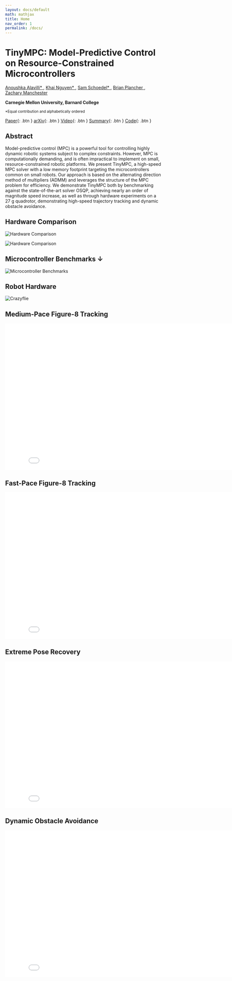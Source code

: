 ```yaml
---
layout: docs/default
math: mathjax
title: Home
nav_order: 1
permalink: /docs/
---
```


# TinyMPC: Model-Predictive Control on Resource-Constrained Microcontrollers

[Anoushka Alavilli* ](https://www.linkedin.com/in/anoushka-alavilli-89586b178/),
[Khai Nguyen* ](https://xkhainguyen.github.io/), 
[Sam Schoedel* ](https://samschoedel.com/), 
[Brian Plancher ](https://brianplancher.com/), 
[Zachary Manchester ](https://www.linkedin.com/in/zacmanchester/)

**Carnegie Mellon University, Barnard College**

<sup>*Equal contribution and alphabetically ordered</sup>

[Paper](https://just-the-docs.com){: .btn }
[arXiv](https://just-the-docs.com){: .btn }
[Video](https://just-the-docs.com){: .btn }
[Summary](https://just-the-docs.com){: .btn }
[Code](https://just-the-docs.com){: .btn }

## Abstract

Model-predictive control (MPC) is a powerful tool for controlling highly dynamic robotic systems subject to complex constraints. However, MPC is computationally demanding, and is often impractical to implement on small, resource-constrained robotic platforms. We present TinyMPC, a high-speed MPC solver with a low memory footprint targeting the microcontrollers common on small robots. Our approach is based on the alternating direction method of multipliers (ADMM) and leverages the structure of the MPC problem for efficiency. We demonstrate TinyMPC both by benchmarking against the state-of-the-art solver OSQP, achieving nearly an order of magnitude speed increase, as well as through hardware experiments on a 27 g quadrotor, demonstrating high-speed trajectory tracking and dynamic obstacle avoidance.

## Hardware Comparison

![Hardware Comparison](../assets/images/hardware_comp2.png)

![Hardware Comparison](../assets/images/hardware_comp1.png)

## Microcontroller Benchmarks ↓

![Microcontroller Benchmarks](../assets/images/mcu_bench.png)

## Robot Hardware

![Crazyflie](../assets/images/cf.png)

## Medium-Pace Figure-8 Tracking

<iframe width="840" height="473" src="../assets/videos/fig81.mp4" title="youtube video player" frameborder="0" allow="accelerometer; autoplay; clipboard-write; encrypted-media; gyroscope; picture-in-picture" allowfullscreen></iframe>

## Fast-Pace Figure-8 Tracking

<iframe width="840" height="473" src="../assets/videos/fig82.mp4" title="youtube video player" frameborder="0" allow="accelerometer; autoplay; clipboard-write; encrypted-media; gyroscope; picture-in-picture" allowfullscreen></iframe>


## Extreme Pose Recovery

<iframe width="840" height="473" src="../assets/videos/fextreme.mp4" title="youtube video player" frameborder="0" allow="accelerometer; autoplay; clipboard-write; encrypted-media; gyroscope; picture-in-picture" allowfullscreen></iframe>

## Dynamic Obstacle Avoidance

<iframe width="840" height="473" src="../assets/videos/favoid.mp4" title="youtube video player" frameborder="0" allow="accelerometer; autoplay; clipboard-write; encrypted-media; gyroscope; picture-in-picture" allowfullscreen></iframe>